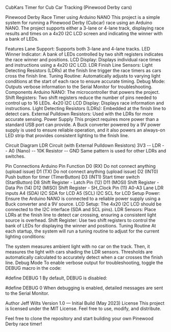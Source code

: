 CubKars
Timer for Cub Car Tracking (Pinewood Derby cars)

Pinewood Derby Race Timer using Arduino NANO
This project is a simple system for running a Pinewood Derby (Cubcar) race using an Arduino NANO. The project supports either a 3-lane or 4-lane track, displaying race results and times on a 4x20 I2C LCD screen and indicating the winner with a bank of LEDs.

Features
Lane Support: Supports both 3-lane and 4-lane tracks.
LED Winner Indicator: A bank of LEDs controlled by two shift registers indicates the race winner and positions.
LCD Display: Displays individual race times and instructions using a 4x20 I2C LCD.
LDR Finish Line Sensors: Light Detecting Resistors (LDRs) at the finish line trigger the race timers as cars cross the finish line.
Tuning Routine: Automatically adjusts to varying light conditions at the start of each race to ensure accurate timing.
Debug Mode: Outputs verbose information to the Serial Monitor for troubleshooting.
Components
Arduino NANO: The microcontroller that powers the project.
Shift Registers: Two shift registers reduce the number of pins needed to control up to 16 LEDs.
4x20 I2C LCD Display: Displays race information and instructions.
Light Detecting Resistors (LDRs): Embedded at the finish line to detect cars.
External Pulldown Resistors: Used with the LDRs for more accurate sensing.
Power Supply
This project requires more power than a standard USB port can provide. A Buck converter powered by a 9V power supply is used to ensure reliable operation, and it also powers an always-on LED strip that provides consistent lighting to the finish line.

Circuit Diagram
LDR Circuit (with External Pulldown Resistors)
3V3 -- LDR -- A0 (Nano) -- 10K Resistor -- GND
Same pattern is used for other LDRs and switches.

Pin Connections
Arduino Pin	Function
D0 (RX)	Do not connect anything (upload issue)
D1 (TX)	Do not connect anything (upload issue)
D2 (INT0)	Push button for timer (TimerButton)
D3 (INT1)	Start timer switch (StartButton)
D8	Shift Register - Latch Pin (12)
D11 (MOSI)	Shift Register - Data Pin (14)
D12 (MISO)	Shift Register - SH_Clock Pin (11)
A0-A3	Lane LDR inputs
A4 (SDA)	I2C SDA for LCD
A5 (SCL)	I2C SCL for LCD
Setup
Power: Ensure the Arduino NANO is connected to a reliable power supply using a Buck converter and a 9V source.
LCD Setup: The 4x20 I2C LCD should be connected to the I2C interface (SDA and SCL pins).
LDR Sensors: Place LDRs at the finish line to detect car crossing, ensuring a consistent light source is overhead.
Shift Register: Use two shift registers to control the bank of LEDs for displaying the winner and positions.
Tuning Routine
At each startup, the system will run a tuning routine to adjust for the current lighting conditions:

The system measures ambient light with no car on the track.
Then, it measures the light with cars shading the LDR sensors.
Thresholds are automatically calculated to accurately detect when a car crosses the finish line.
Debug Mode
To enable verbose output for troubleshooting, toggle the DEBUG macro in the code:

#define DEBUG 1
By default, DEBUG is disabled:

#define DEBUG 0
When debugging is enabled, detailed messages are sent to the Serial Monitor.

Author
Jeff Wilts
Version 1.0 — Initial Build (May 2023)
License
This project is licensed under the MIT License. Feel free to use, modify, and distribute.

Feel free to clone the repository and start building your own Pinewood Derby race timer!
